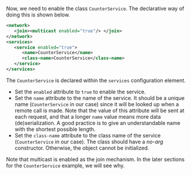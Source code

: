 
Now, we need to enable the class `CounterService`. The declarative way of doing this is shown below.

```xml
<network>
   <join><multicast enabled="true"/> </join>
</network>
<services>
   <service enabled="true">
      <name>CounterService</name>
      <class-name>CounterService</class-name>
   </service>
</services>
```

The `CounterService` is declared within the `services` configuration element. 

- Set the `enabled` attribute to `true` to enable the service.
- Set the `name` attribute to the name of the service. It should be a unique name (`CounterService` in our case) since it will be looked up when a remote call is made. Note that the value of this attribute will be sent at each request, and that a longer `name` value means more data (de)serialization. A good practice is to give an understandable name with the shortest possible length.
- Set the `class-name` attribute to the class name of the service (`CounterService` in our case). The class should have a *no-arg* constructor. Otherwise, the object cannot be initialized.

Note that multicast is enabled as the join mechanism. In the later sections for the `CounterService` example, we will see why.


